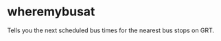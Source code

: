 wheremybusat
============

Tells you the next scheduled bus times for the nearest bus stops on GRT.

